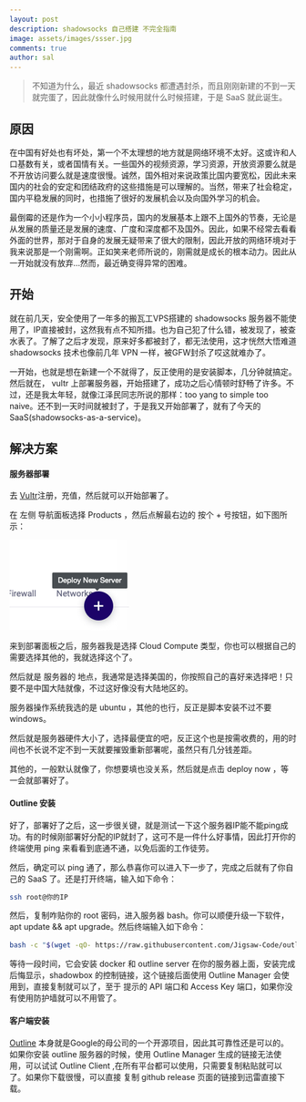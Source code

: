 ```yaml
---
layout: post
description: shadowsocks 自己搭建 不完全指南
image: assets/images/ssser.jpg
comments: true
author: sal
---
```


> 不知道为什么，最近 shadowsocks 都遭遇封杀，而且刚刚新建的不到一天就完蛋了，因此就像什么时候用就什么时候搭建，于是 SaaS 就此诞生。

## 原因
在中国有好处也有坏处，第一个不太理想的地方就是网络环境不太好。这或许和人口基数有关，或者国情有关。一些国外的视频资源，学习资源，开放资源要么就是不开放访问要么就是速度很慢。诚然，国外相对来说政策比国内要宽松，因此未来国内的社会的安定和团结政府的这些措施是可以理解的。当然，带来了社会稳定，国内平稳发展的同时，也措施了很好的发展机会以及向国外学习的机会。

最倒霉的还是作为一个小小程序员，国内的发展基本上跟不上国外的节奏，无论是从发展的质量还是发展的速度、广度和深度都不及国外。因此，如果不经常去看看外面的世界，那对于自身的发展无疑带来了很大的限制，因此开放的网络环境对于我来说那是一个刚需啊。正如笑来老师所说的，刚需就是成长的根本动力。因此从一开始就没有放弃...然而，最近确变得异常的困难。

## 开始
就在前几天，安全使用了一年多的搬瓦工VPS搭建的 shadowsocks 服务器不能使用了，IP直接被封，这然我有点不知所措。也为自己犯了什么错，被发现了，被查水表了。了解了之后才发现，原来好多都被封了，都无法使用，这才恍然大悟难道 shadowsocks 技术也像前几年 VPN 一样，被GFW封杀了哎这就难办了。

一开始，也就是想在新建一个不就得了，反正使用的是安装脚本，几分钟就搞定。然后就在， vultr 上部署服务器，开始搭建了，成功之后心情顿时舒畅了许多。不过，还是我太年轻，就像江泽民同志所说的那样：too yang to simple too naive。还不到一天时间就被封了，于是我又开始部署了，就有了今天的 SaaS(shadowsocks-as-a-service)。

## 解决方案
#### 服务器部署
去 [Vultr](https://www.vultr.com/?ref=7513206)注册，充值，然后就可以开始部署了。

在 左侧 导航面板选择 Products ，然后点解最右边的 按个 + 号按钮，如下图所示：

![](/assets/images/shaas/newserver.jpg)

来到部署面板之后，服务器我是选择 Cloud Compute 类型，你也可以根据自己的需要选择其他的，我就选择这个了。

然后就是 服务器的 地点，我通常是选择美国的，你按照自己的喜好来选择吧！只要不是中国大陆就像，不过这好像没有大陆地区的。

服务器操作系统我选的是 ubuntu ，其他的也行，反正是脚本安装不过不要 windows。

然后就是服务器硬件大小了，选择最便宜的吧，反正这个也是按需收费的，用的时间也不长说不定不到一天就要摧毁重新部署呢，虽然只有几分钱差距。

其他的，一般默认就像了，你想要填也没关系，然后就是点击 deploy now ，等一会就部署好了。

#### Outline 安装
好了，部署好了之后，这一步很关键，就是测试一下这个服务器IP能不能ping成功。有的时候刚部署好分配的IP就封了，这可不是一件什么好事情，因此打开你的终端使用 ping 来看看到底通不通，以免后面的工作徒劳。

然后，确定可以 ping 通了，那么恭喜你可以进入下一步了，完成之后就有了你自己的 SaaS 了。还是打开终端，输入如下命令：

```bash
ssh root@你的IP 
```

然后，复制咋贴你的 root 密码，进入服务器 bash。你可以顺便升级一下软件，apt update && apt upgrade。然后终端输入如下命令：

```bash
bash -c "$(wget -qO- https://raw.githubusercontent.com/Jigsaw-Code/outline-server/master/src/server_manager/install_scripts/install_server.sh)"
```

等待一段时间，它会安装 docker 和 outline server 在你的服务器上面，安装完成后悔显示，shadowbox 的控制链接，这个链接后面使用 Outline Manager 会使用到，直接复制就可以了，至于 提示的 API 端口和 Access Key 端口，如果你没有使用防护墙就可以不用管了。

#### 客户端安装

[Outline](https://github.com/Jigsaw-Code) 本身就是Google的母公司的一个开源项目，因此其可靠性还是可以的。如果你安装 outline 服务器的时候，使用 Outline Manager 生成的链接无法使用，可以试试 Outline Client ,在所有平台都可以使用，只需要复制粘贴就可以了。如果你下载很慢，可以直接 复制 github release 页面的链接到迅雷直接下载。